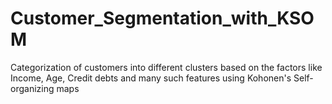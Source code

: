# Customer_Segmentation_with_KSOM
Categorization of customers into different clusters based on the factors like Income, Age, Credit debts and many such features using Kohonen's Self-organizing maps
